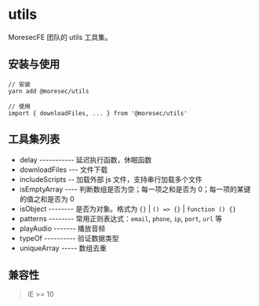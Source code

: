 # utils

MoresecFE 团队的 utils 工具集。


## 安装与使用

```shell
// 安装
yarn add @moresec/utils

// 使用
import { downloadFiles, ... } from '@moresec/utils'
```


## 工具集列表

+ delay ----------- 延迟执行函数，休眠函数
+ downloadFiles --- 文件下载
+ includeScripts -- 加载外部 js 文件，支持串行加载多个文件
+ isEmptyArray ---- 判断数组是否为空；每一项之和是否为 0；每一项的某键的值之和是否为 0
+ isObject -------- 是否为对象。格式为 `{}` | `() => {}` | `function () {}`
+ patterns -------- 常用正则表达式：`email`, `phone`, `ip`, `port`, `url` 等
+ playAudio ------- 播放音频
+ typeOf ---------- 验证数据类型
+ uniqueArray ----- 数组去重


## 兼容性

> IE >= 10
